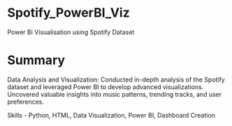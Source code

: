 # Spotify_PowerBI_Viz
Power Bi Visualisation using Spotify Dataset

# Summary
Data Analysis and Visualization: Conducted in-depth analysis of the Spotify dataset and leveraged Power BI to develop advanced visualizations. Uncovered valuable insights into music patterns, trending tracks, and user preferences.

Skills -  Python, HTML, Data Visualization, Power BI, Dashboard Creation

